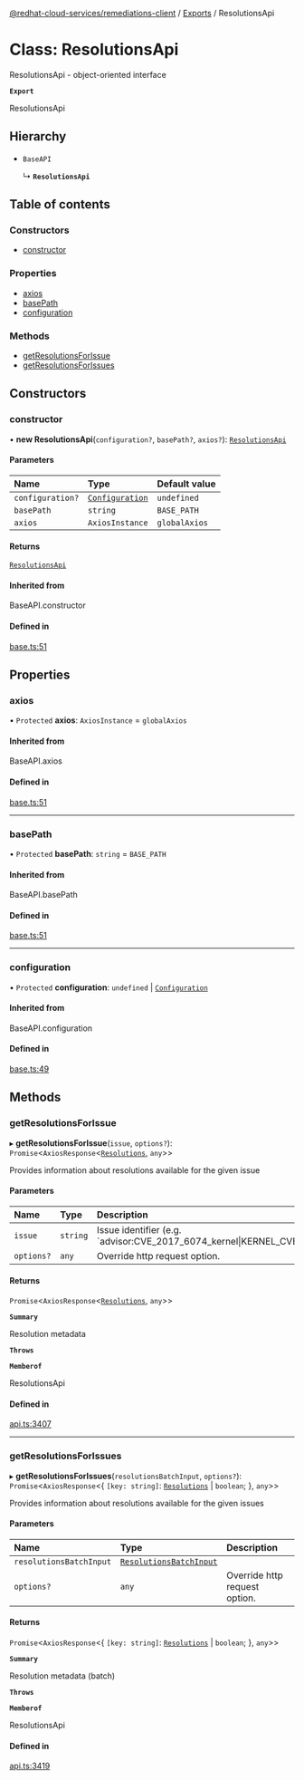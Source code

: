 [@redhat-cloud-services/remediations-client](../README.md) / [Exports](../modules.md) / ResolutionsApi

# Class: ResolutionsApi

ResolutionsApi - object-oriented interface

**`Export`**

ResolutionsApi

## Hierarchy

- `BaseAPI`

  ↳ **`ResolutionsApi`**

## Table of contents

### Constructors

- [constructor](ResolutionsApi.md#constructor)

### Properties

- [axios](ResolutionsApi.md#axios)
- [basePath](ResolutionsApi.md#basepath)
- [configuration](ResolutionsApi.md#configuration)

### Methods

- [getResolutionsForIssue](ResolutionsApi.md#getresolutionsforissue)
- [getResolutionsForIssues](ResolutionsApi.md#getresolutionsforissues)

## Constructors

### constructor

• **new ResolutionsApi**(`configuration?`, `basePath?`, `axios?`): [`ResolutionsApi`](ResolutionsApi.md)

#### Parameters

| Name | Type | Default value |
| :------ | :------ | :------ |
| `configuration?` | [`Configuration`](Configuration.md) | `undefined` |
| `basePath` | `string` | `BASE_PATH` |
| `axios` | `AxiosInstance` | `globalAxios` |

#### Returns

[`ResolutionsApi`](ResolutionsApi.md)

#### Inherited from

BaseAPI.constructor

#### Defined in

[base.ts:51](https://github.com/RedHatInsights/javascript-clients/blob/main/packages/remediations/base.ts#L51)

## Properties

### axios

• `Protected` **axios**: `AxiosInstance` = `globalAxios`

#### Inherited from

BaseAPI.axios

#### Defined in

[base.ts:51](https://github.com/RedHatInsights/javascript-clients/blob/main/packages/remediations/base.ts#L51)

___

### basePath

• `Protected` **basePath**: `string` = `BASE_PATH`

#### Inherited from

BaseAPI.basePath

#### Defined in

[base.ts:51](https://github.com/RedHatInsights/javascript-clients/blob/main/packages/remediations/base.ts#L51)

___

### configuration

• `Protected` **configuration**: `undefined` \| [`Configuration`](Configuration.md)

#### Inherited from

BaseAPI.configuration

#### Defined in

[base.ts:49](https://github.com/RedHatInsights/javascript-clients/blob/main/packages/remediations/base.ts#L49)

## Methods

### getResolutionsForIssue

▸ **getResolutionsForIssue**(`issue`, `options?`): `Promise`\<`AxiosResponse`\<[`Resolutions`](../interfaces/Resolutions.md), `any`\>\>

Provides information about resolutions available for the given issue

#### Parameters

| Name | Type | Description |
| :------ | :------ | :------ |
| `issue` | `string` | Issue identifier (e.g. &#x60;advisor:CVE_2017_6074_kernel\|KERNEL_CVE_2017_6074&#x60;) |
| `options?` | `any` | Override http request option. |

#### Returns

`Promise`\<`AxiosResponse`\<[`Resolutions`](../interfaces/Resolutions.md), `any`\>\>

**`Summary`**

Resolution metadata

**`Throws`**

**`Memberof`**

ResolutionsApi

#### Defined in

[api.ts:3407](https://github.com/RedHatInsights/javascript-clients/blob/main/packages/remediations/api.ts#L3407)

___

### getResolutionsForIssues

▸ **getResolutionsForIssues**(`resolutionsBatchInput`, `options?`): `Promise`\<`AxiosResponse`\<\{ `[key: string]`: [`Resolutions`](../interfaces/Resolutions.md) \| `boolean`;  }, `any`\>\>

Provides information about resolutions available for the given issues

#### Parameters

| Name | Type | Description |
| :------ | :------ | :------ |
| `resolutionsBatchInput` | [`ResolutionsBatchInput`](../interfaces/ResolutionsBatchInput.md) |  |
| `options?` | `any` | Override http request option. |

#### Returns

`Promise`\<`AxiosResponse`\<\{ `[key: string]`: [`Resolutions`](../interfaces/Resolutions.md) \| `boolean`;  }, `any`\>\>

**`Summary`**

Resolution metadata (batch)

**`Throws`**

**`Memberof`**

ResolutionsApi

#### Defined in

[api.ts:3419](https://github.com/RedHatInsights/javascript-clients/blob/main/packages/remediations/api.ts#L3419)
